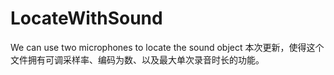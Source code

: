 # LocateWithSound
We can use two microphones to locate the sound object
本次更新，使得这个文件拥有可调采样率、编码为数、以及最大单次录音时长的功能。
